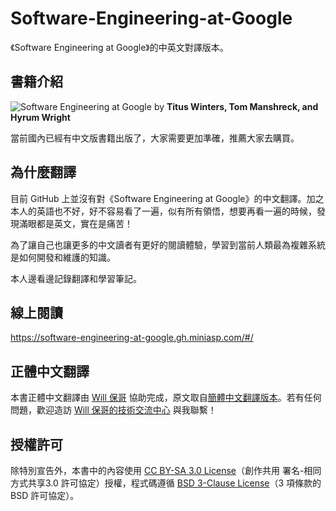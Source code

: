 # Software-Engineering-at-Google

《Software Engineering at Google》的中英文對譯版本。

## 書籍介紹

![Software Engineering at Google](./assets/images/swe_at_google.2.cover.jpg)
by **Titus Winters, Tom Manshreck, and Hyrum Wright**

當前國內已經有中文版書籍出版了，大家需要更加準確，推薦大家去購買。

## 為什麼翻譯

目前 GitHub 上並沒有對《Software Engineering at Google》的中文翻譯。加之本人的英語也不好，好不容易看了一遍，似有所有領悟，想要再看一遍的時候，發現滿眼都是英文，實在是痛苦！    

為了讓自己也讓更多的中文讀者有更好的閱讀體驗，學習到當前人類最為複雜系統是如何開發和維護的知識。    

本人邊看邊記錄翻譯和學習筆記。  

## 線上閱讀

https://software-engineering-at-google.gh.miniasp.com/#/

## 正體中文翻譯

本書正體中文翻譯由 [Will 保哥](http://blog.miniasp.com/) 協助完成，原文取自[簡體中文翻譯版本](https://github.com/qiangmzsx/Software-Engineering-at-Google)。若有任何問題，歡迎造訪 [Will 保哥的技術交流中心](https://www.facebook.com/will.fans) 與我聯繫！

## 授權許可

除特別宣告外，本書中的內容使用 [CC BY-SA 3.0 License](http://creativecommons.org/licenses/by-sa/3.0/)（創作共用 署名-相同方式共享3.0 許可協定）授權，程式碼遵循 [BSD 3-Clause License](https://github.com/astaxie/build-web-application-with-golang/blob/master/LICENSE.md)（3 項條款的 BSD 許可協定）。
